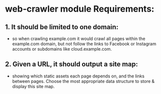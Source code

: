 # web-crawler module Requirements:

## 1. It should be limited to one domain:
- so when crawling example.com it would crawl all pages within the example.com domain,
  but not follow the links to Facebook or Instagram accounts or subdomains like cloud.example.com. 

## 2. Given a URL, it should output a site map:
- showing which static assets each page depends on, and the links between pages.
  Choose the most appropriate data structure to store & display this site map.

